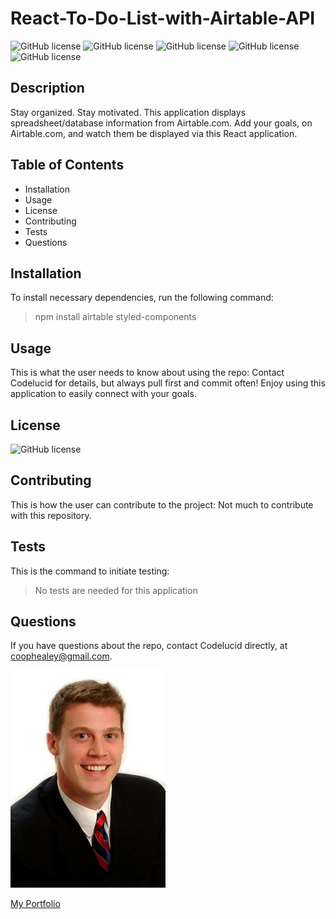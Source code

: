 # React-To-Do-List-with-Airtable-API

![GitHub license](https://img.shields.io/badge/Skill-HTML-brightgreen) ![GitHub license](https://img.shields.io/badge/Skill-CSS-blue) ![GitHub license](https://img.shields.io/badge/Skill-JavaScript-red) ![GitHub license](https://img.shields.io/badge/Skill-React-purple) ![GitHub license](https://img.shields.io/badge/Skill-AirtableAPI-orange)

## Description  

Stay organized. Stay motivated. This application displays spreadsheet/database information from Airtable.com.  Add your goals, on Airtable.com, and watch them be displayed via this React application. 

## Table of Contents
- Installation 
- Usage
- License
- Contributing
- Tests
- Questions  

## Installation  

To install necessary dependencies, run the following command:
>npm install airtable styled-components

## Usage  

This is what the user needs to know about using the repo:
Contact Codelucid for details, but always pull first and commit often!  Enjoy using this application to easily connect with your goals.  

## License  

![GitHub license](https://img.shields.io/badge/license-None-brightgreen)

## Contributing  

This is how the user can contribute to the project:
Not much to contribute with this repository.  

## Tests  

This is the command to initiate testing:
>No tests are needed for this application  

## Questions  

If you have questions about the repo, contact Codelucid directly, at coophealey@gmail.com.

[![My Profile Picture](/profilePic.png)](https://github.com/codelucid "My Profile Picture")

[My Portfolio](https://codelucid.github.io/Portfolio/ "My Portfolio")